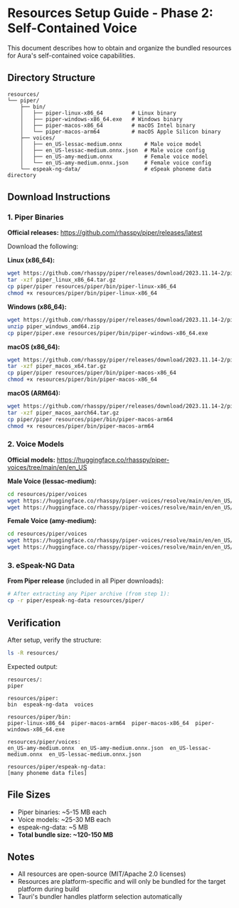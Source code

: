# Resources Setup Guide - Phase 2: Self-Contained Voice

This document describes how to obtain and organize the bundled resources for Aura's self-contained voice capabilities.

## Directory Structure

```
resources/
└── piper/
    ├── bin/
    │   ├── piper-linux-x86_64         # Linux binary
    │   ├── piper-windows-x86_64.exe   # Windows binary
    │   ├── piper-macos-x86_64         # macOS Intel binary
    │   └── piper-macos-arm64          # macOS Apple Silicon binary
    ├── voices/
    │   ├── en_US-lessac-medium.onnx       # Male voice model
    │   ├── en_US-lessac-medium.onnx.json  # Male voice config
    │   ├── en_US-amy-medium.onnx          # Female voice model
    │   └── en_US-amy-medium.onnx.json     # Female voice config
    └── espeak-ng-data/                    # eSpeak phoneme data directory
```

## Download Instructions

### 1. Piper Binaries

**Official releases:** https://github.com/rhasspy/piper/releases/latest

Download the following:

**Linux (x86_64):**
```bash
wget https://github.com/rhasspy/piper/releases/download/2023.11.14-2/piper_linux_x86_64.tar.gz
tar -xzf piper_linux_x86_64.tar.gz
cp piper/piper resources/piper/bin/piper-linux-x86_64
chmod +x resources/piper/bin/piper-linux-x86_64
```

**Windows (x86_64):**
```bash
wget https://github.com/rhasspy/piper/releases/download/2023.11.14-2/piper_windows_amd64.zip
unzip piper_windows_amd64.zip
cp piper/piper.exe resources/piper/bin/piper-windows-x86_64.exe
```

**macOS (x86_64):**
```bash
wget https://github.com/rhasspy/piper/releases/download/2023.11.14-2/piper_macos_x64.tar.gz
tar -xzf piper_macos_x64.tar.gz
cp piper/piper resources/piper/bin/piper-macos-x86_64
chmod +x resources/piper/bin/piper-macos-x86_64
```

**macOS (ARM64):**
```bash
wget https://github.com/rhasspy/piper/releases/download/2023.11.14-2/piper_macos_aarch64.tar.gz
tar -xzf piper_macos_aarch64.tar.gz
cp piper/piper resources/piper/bin/piper-macos-arm64
chmod +x resources/piper/bin/piper-macos-arm64
```

### 2. Voice Models

**Official models:** https://huggingface.co/rhasspy/piper-voices/tree/main/en/en_US

**Male Voice (lessac-medium):**
```bash
cd resources/piper/voices
wget https://huggingface.co/rhasspy/piper-voices/resolve/main/en/en_US/lessac/medium/en_US-lessac-medium.onnx
wget https://huggingface.co/rhasspy/piper-voices/resolve/main/en/en_US/lessac/medium/en_US-lessac-medium.onnx.json
```

**Female Voice (amy-medium):**
```bash
cd resources/piper/voices
wget https://huggingface.co/rhasspy/piper-voices/resolve/main/en/en_US/amy/medium/en_US-amy-medium.onnx
wget https://huggingface.co/rhasspy/piper-voices/resolve/main/en/en_US/amy/medium/en_US-amy-medium.onnx.json
```

### 3. eSpeak-NG Data

**From Piper release** (included in all Piper downloads):
```bash
# After extracting any Piper archive (from step 1):
cp -r piper/espeak-ng-data resources/piper/
```

## Verification

After setup, verify the structure:

```bash
ls -R resources/
```

Expected output:
```
resources/:
piper

resources/piper:
bin  espeak-ng-data  voices

resources/piper/bin:
piper-linux-x86_64  piper-macos-arm64  piper-macos-x86_64  piper-windows-x86_64.exe

resources/piper/voices:
en_US-amy-medium.onnx  en_US-amy-medium.onnx.json  en_US-lessac-medium.onnx  en_US-lessac-medium.onnx.json

resources/piper/espeak-ng-data:
[many phoneme data files]
```

## File Sizes

- Piper binaries: ~5-15 MB each
- Voice models: ~25-30 MB each
- espeak-ng-data: ~5 MB
- **Total bundle size: ~120-150 MB**

## Notes

- All resources are open-source (MIT/Apache 2.0 licenses)
- Resources are platform-specific and will only be bundled for the target platform during build
- Tauri's bundler handles platform selection automatically
